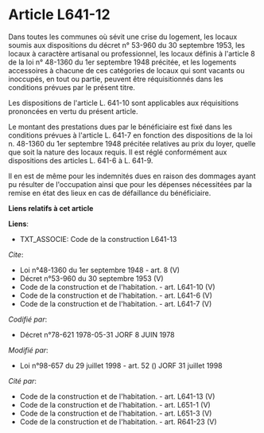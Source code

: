 # Article L641-12

Dans toutes les communes où sévit une crise du logement, les locaux soumis aux dispositions du décret n° 53-960 du 30
septembre 1953, les locaux à caractère artisanal ou professionnel, les locaux définis à l'article 8 de la loi n° 48-1360 du
1er septembre 1948 précitée, et les logements accessoires à chacune de ces catégories de locaux qui sont vacants ou
inoccupés, en tout ou partie, peuvent être réquisitionnés dans les conditions prévues par le présent titre. 

Les dispositions de l'article L. 641-10 sont applicables aux réquisitions prononcées en vertu du présent article. 

Le montant des prestations dues par le bénéficiaire est fixé dans les conditions prévues à l'article L. 641-7 en fonction des
dispositions de la loi n. 48-1360 du 1er septembre 1948 précitée relatives au prix du loyer, quelle que soit la nature des
locaux requis. Il est réglé conformément aux dispositions des articles L. 641-6 à L. 641-9. 

Il en est de même pour les indemnités dues en raison des dommages ayant pu résulter de l'occupation ainsi que pour les
dépenses nécessitées par la remise en état des lieux en cas de défaillance du bénéficiaire.

**Liens relatifs à cet article**

**Liens**:

  - TXT_ASSOCIE: Code de la construction L641-13

_Cite_:

  - Loi n°48-1360 du 1er septembre 1948 - art. 8 (V)
  - Décret n°53-960 du 30 septembre 1953 (V)
  - Code de la construction et de l'habitation. - art. L641-10 (V)
  - Code de la construction et de l'habitation. - art. L641-6 (V)
  - Code de la construction et de l'habitation. - art. L641-7 (V)

_Codifié par_:

  - Décret n°78-621 1978-05-31 JORF 8 JUIN 1978

_Modifié par_:

  - Loi n°98-657 du 29 juillet 1998 - art. 52 () JORF 31 juillet 1998

_Cité par_:

  - Code de la construction et de l'habitation. - art. L641-13 (V)
  - Code de la construction et de l'habitation. - art. L651-1 (V)
  - Code de la construction et de l'habitation. - art. L651-3 (V)
  - Code de la construction et de l'habitation. - art. R641-23 (V)

